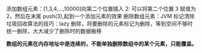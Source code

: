 添加数组元素：[1,3,4,...,10000]向第二个位置插入 2: 可以将第二个位置 3 赋值为 2，然后在末尾 push(3),起到一个添加元素的效果
删除数组元素：JVM 标记清除垃圾回收算法的技巧：lazy 删除，将要删除的元素标记为删除，等到空间不够时统一删除，大大减少了删除时的数据搬移

**数组的元素在内存地址中是连续的，不能单独删除数组中的某个元素，只能覆盖。**
